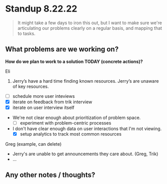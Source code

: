 # Standup 8.22.22

> It might take a few days to iron this out, but I want to make sure we're articulating our problems clearly on a regular basis, and mapping that to tasks.

## What problems are we working on?

**How do we plan to work to a solution TODAY (concrete actions)?**

Eli

1. Jerry’s have a hard time finding known resources. Jerry’s are unaware of key resources.

- [ ] schedule more user inteviews
- [x] iterate on feedback from trik interview
- [x] iterate on user interview itself

- We're not clear enough about prioritization of problem space.
  - [ ] experiment with problem-centric processes
- I don't have clear enough data on user interactions that I'm not viewing.
  - [x] setup analytics to track most common resources

Greg (example, can delete)

- Jerry's are unable to get announcements they care about. (Greg, Trik)
- ...

## Any other notes / thoughts?
